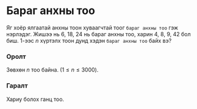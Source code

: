Бараг анхны тоо
===============

Яг хоёр ялгаатай анхны тоон хуваагчтай тоог `бараг анхны тоо` гэж нэрлэдэг.
Жишээ нь $6$, $18$, $24$ нь бараг анхны тоо, харин $4$, $8$, $9$, $42$ бол биш.
$1$-ээс $n$ хүртэлх тоон дунд хэдэн `бараг анхны тоо` байх вэ?


### Оролт
Зөвхөн $n$ тоо байна. ($1 ≤ n ≤ 3000$).


### Гаралт
Хариу болох ганц тоо.

